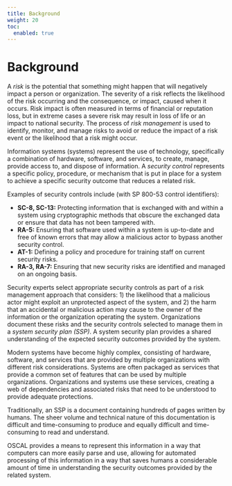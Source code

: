 ```yaml
---
title: Background
weight: 20
toc:
  enabled: true
---
```

# Background

A *risk* is the potential that something might happen that will negatively impact a person or organization. The severity of a risk reflects the likelihood of the risk occurring and the consequence, or impact, caused when it occurs. Risk impact is often measured in terms of financial or reputation loss, but in extreme cases a severe risk may result in loss of life or an impact to national security. The process of *risk management* is used to identify, monitor, and manage risks to avoid or reduce the impact of a risk event or the likelihood that a risk might occur.

Information systems (systems) represent the use of technology, specifically a combination of hardware, software, and services, to create, manage, provide access to, and dispose of information. A *security control* represents a specific policy, procedure, or mechanism that is put in place for a system to achieve a specific security outcome that reduces a related risk.

Examples of security controls include (with SP 800-53 control identifiers):
* **SC-8, SC-13:** Protecting information that is exchanged with and within a system using cryptographic methods that obscure the exchanged data or ensure that data has not been tampered with.
* **RA-5:** Ensuring that software used within a system is up-to-date and free of known errors that may allow a malicious actor to bypass another security control.
* **AT-1:** Defining a policy and procedure for training staff on current security risks.
* **RA-3, RA-7:** Ensuring that new security risks are identified and managed on an ongoing basis.

Security experts select appropriate security controls as part of a risk management approach that considers: 1) the likelihood that a malicious actor might exploit an unprotected aspect of the system, and 2) the harm that an accidental or malicious action may cause to the owner of the information or the organization operating the system. Organizations document these risks and the security controls selected to manage them in a *system security plan (SSP)*. A system security plan provides a shared understanding of the expected security outcomes provided by the system.

Modern systems have become highly complex, consisting of hardware, software, and services that are provided by multiple organizations with different risk considerations. Systems are often packaged as services that provide a common set of features that can be used by multiple organizations. Organizations and systems use these services, creating a web of dependencies and associated risks that need to be understood to provide adequate protections.

Traditionally, an SSP is a document containing hundreds of pages written by humans. The sheer volume and technical nature of this documentation is difficult and time-consuming to produce and equally difficult and time-consuming to read and understand.

OSCAL provides a means to represent this information in a way that computers can more easily parse and use, allowing for automated processing of this information in a way that saves humans a considerable amount of time in understanding the security outcomes provided by the related system.

